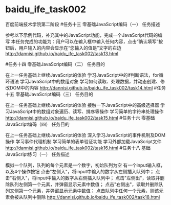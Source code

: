 # baidu_ife_task002
百度前端技术学院第二阶段
#任务十三  零基础JavaScript编码（一）
   任务描述

参考以下示例代码，补充其中的JavaScript功能，完成一个JavaScript代码的编写
本任务完成的功能为：用户可以在输入框中输入任何内容，点击“确认填写”按钮后，用户输入的内容会显示在“您输入的值是”文字的右边
http://dannisi.github.io/baidu_ife_task002/task13.html

#任务十四  零基础JavaScript编码（二）
   任务目的

在上一任务基础上继续JavaScript的体验
学习JavaScript中的if判断语法，for循环语法
学习JavaScript中的数组对象
学习如何读取、处理数据，并动态创建、修改DOM中的内容
http://dannisi.github.io/baidu_ife_task002/task14.html
#任务十五 零基础JavaScript编码（三）
   任务目的

在上一任务基础上继续JavaScript的体验
接触一下JavaScript中的高级选择器
学习JavaScript中的数组对象遍历、读写、排序等操作
学习简单的字符串处理操作
http://dannisi.github.io/baidu_ife_task002/task15.html
#任务十六 零基础JavaScript编码（四）
   任务目的

在上一任务基础上继续JavaScript的体验
深入学习JavaScript的事件机制及DOM操作
学习事件代理机制
学习简单的表单验证功能
学习外部加载JavaScript文件
http://dannisi.github.io/baidu_ife_task002/task16.html
#任务十八 基础JavaScript练习（一）
   任务描述

模拟一个队列，队列的每个元素是一个数字，初始队列为空
有一个input输入框，以及4个操作按钮
点击"左侧入"，将input中输入的数字从左侧插入队列中；
点击"右侧入"，将input中输入的数字从右侧插入队列中；
点击"左侧出"，读取并删除队列左侧第一个元素，并弹窗显示元素中数值；
点击"右侧出"，读取并删除队列又侧第一个元素，并弹窗显示元素中数值；
点击队列中任何一个元素，则该元素会被从队列中删除
http://dannisi.github.io/baidu_ife_task002/task18.html


